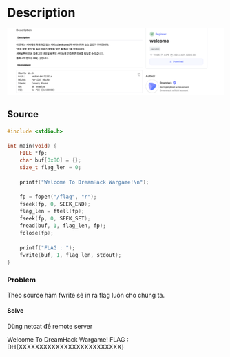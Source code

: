 
# Description
![Description](./images/2025-07-28_07-14.png "Exploit")

## Source
```c
#include <stdio.h>

int main(void) {
    FILE *fp;
    char buf[0x80] = {};
    size_t flag_len = 0;

    printf("Welcome To DreamHack Wargame!\n");

    fp = fopen("/flag", "r");
    fseek(fp, 0, SEEK_END);
    flag_len = ftell(fp);
    fseek(fp, 0, SEEK_SET);
    fread(buf, 1, flag_len, fp);
    fclose(fp);

    printf("FLAG : ");
    fwrite(buf, 1, flag_len, stdout);
}
```

### Problem

Theo source hàm fwrite sẽ in ra flag luôn cho chúng ta.

#### Solve

Dùng netcat để remote server 

Welcome To DreamHack Wargame!
FLAG : DH{XXXXXXXXXXXXXXXXXXXXXXXXX}

